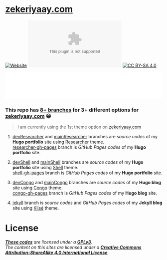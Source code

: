 # [zekeriyaay.com](https://zekeriyaay.com/) 

[![Website](https://img.shields.io/website?down_color=red&down_message=offline&label=GitHub%20Pages&logo=GitHub&up_message=online&url=https%3A%2F%2Fzekeriyaay.com)](https://zekeriyaay.com/)
[![GitHub](https://img.shields.io/github/license/ZekeriyaAY/zekeriyaay.com?logo=gnu)](https://github.com/ZekeriyaAY/zekeriyaay.com/blob/main/LICENSE)
[![CC BY-SA 4.0](https://img.shields.io/badge/license-CC%20BY--SA%204.0-lightgrey)](https://creativecommons.org/licenses/by-sa/4.0/)

![Metrics](/github-metrics.svg)

### This repo has [8+ branches](https://github.com/ZekeriyaAY/zekeriyaay.com/branches/all) for 3+ different options for [zekeriyaay.com](https://zekeriyaay.com/) 😁

> I am currently using the 1st theme option on [zekeriyaay.com](https://zekeriyaay.com/)

1. [devResearcher](https://github.com/ZekeriyaAY/zekeriyaay.com/tree/devResearcher) and [mainResearcher](https://github.com/ZekeriyaAY/zekeriyaay.com/tree/mainResearcher) branches are *source codes* of my **Hugo portfolio** site using [Researcher](https://github.com/ojroques/hugo-researcher/) theme.\
[researcher-gh-pages](https://github.com/ZekeriyaAY/zekeriyaay.com/tree/researcher-gh-pages) branch is *GitHub Pages codes* of my **Hugo portfolio** site.

1. [devShell](https://github.com/ZekeriyaAY/zekeriyaay.com/tree/devShell) and [mainShell](https://github.com/ZekeriyaAY/zekeriyaay.com/tree/mainShell) branches are *source codes* of my **Hugo portfolio** site using [Shell](https://github.com/Yukuro/hugo-theme-shell) theme.\
[shell-gh-pages](https://github.com/ZekeriyaAY/zekeriyaay.com/tree/shell-gh-pages) branch is *GitHub Pages codes* of my **Hugo portfolio** site.

1. [devCongo](https://github.com/ZekeriyaAY/zekeriyaay.com/tree/devCongo) and [mainCongo](https://github.com/ZekeriyaAY/zekeriyaay.com/tree/mainCongo) branches are *source codes* of my **Hugo blog** site using [Congo](https://github.com/jpanther/congo) theme.\
[congo-gh-pages](https://github.com/ZekeriyaAY/zekeriyaay.com/tree/congo-gh-pages) branch is *GitHub Pages codes* of my **Hugo blog** site.

1. [jekyll](https://github.com/ZekeriyaAY/zekeriyaay.com/tree/jekyll) branch is *source codes* and *GitHub Pages codes* of my **Jekyll blog** site using [Klisé](https://github.com/piharpi/jekyll-klise) theme.



# License
*[**These codes**](https://github.com/ZekeriyaAY/zekeriyaay.com/#this-repo-has-8-branches-for-3-different-options-for-zekeriyaaycom) are licensed under a [**GPLv3**](https://github.com/ZekeriyaAY/zekeriyaay.com/blob/main/LICENSE).*\
*The content on this sites are licensed under a [**Creative Commons Attribution-ShareAlike 4.0 International License**](https://creativecommons.org/licenses/by-sa/4.0/).*
